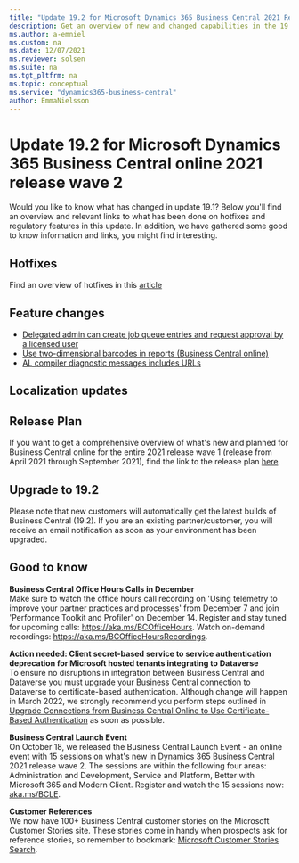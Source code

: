 ```yaml
---
title: "Update 19.2 for Microsoft Dynamics 365 Business Central 2021 Release Wave 2"
description: Get an overview of new and changed capabilities in the 19.2 update of Business Central online, which is part of 2021 release wave 2.
ms.author: a-emniel
ms.custom: na
ms.date: 12/07/2021
ms.reviewer: solsen
ms.suite: na
ms.tgt_pltfrm: na
ms.topic: conceptual
ms.service: "dynamics365-business-central"
author: EmmaNielsson
---
```


# Update 19.2 for Microsoft Dynamics 365 Business Central online 2021 release wave 2

Would you like to know what has changed in update 19.1? Below you'll find an overview and relevant links to what has been done on hotfixes and regulatory features in this update. In addition, we have gathered some good to know information and links, you might find interesting.

## Hotfixes

Find an overview of hotfixes in this [article]()

## Feature changes

- [Delegated admin can create job queue entries and request approval by a licensed user](/dynamics365-release-plan/2021wave2/smb/dynamics365-business-central/delegated-admin-create-job-queue-entries-request-approval-licensed-user)
- [Use two-dimensional barcodes in reports (Business Central online)](/dynamics365-release-plan/2021wave2/smb/dynamics365-business-central/use-two-dimensional-barcodes-reports-business-central-online)
- [AL compiler diagnostic messages includes URLs](/dynamics365-release-plan/2021wave2/smb/dynamics365-business-central/al-compiler-diagnostic-messages-includes-urls)

## Localization updates




## Release Plan

If you want to get a comprehensive overview of what's new and planned for Business Central online for the entire 2021 release wave 1 (release from April 2021 through September 2021), find the link to the release plan [here](/dynamics365-release-plan/2021wave2/smb/dynamics365-business-central/planned-features).

## Upgrade to 19.2

Please note that new customers will automatically get the latest builds of Business Central (19.2). If you are an existing partner/customer, you will receive an email notification as soon as your environment has been upgraded.

## Good to know

**Business Central Office Hours Calls in December**  
Make sure to watch the office hours call recording on 'Using telemetry to improve your partner practices and processes' from December 7 and join 'Performance Toolkit and Profiler' on December 14. Register and stay tuned for upcoming calls: https://aka.ms/BCOfficeHours. Watch on-demand recordings: https://aka.ms/BCOfficeHoursRecordings. 

**Action needed: Client secret-based service to service authentication deprecation for Microsoft hosted tenants integrating to Dataverse**  
To ensure no disruptions in integration between Business Central and Dataverse you must upgrade your Business Central connection to Dataverse to certificate-based authentication. 
Although change will happen in March 2022, we strongly recommend you perform steps outlined in [Upgrade Connections from Business Central Online to Use Certificate-Based Authentication](/dynamics365/business-central/admin-how-to-set-up-a-dynamics-crm-connection#upgrade-connections-from-business-central-online-to-use-certificate-based-authentication) as soon as possible.

**Business Central Launch Event**  
On October 18, we released the Business Central Launch Event - an online event with 15 sessions on what's new in Dynamics 365 Business Central 2021 release wave 2. The sessions are within the following four areas: Administration and Development, Service and Platform, Better with Microsoft 365 and Modern Client. Register and watch the 15 sessions now: [aka.ms/BCLE](https://aka.ms/BCLE).

**Customer References**  
We now have 100+ Business Central customer stories on the Microsoft Customer Stories site. These stories come in handy when prospects ask for reference stories, so remember to bookmark: [Microsoft Customer Stories Search](https://customers.microsoft.com/en-us/search?sq=%22Dynamics%20365%20Business%20Central%22&ff=&p=0&so=story_publish_date%20desc).
